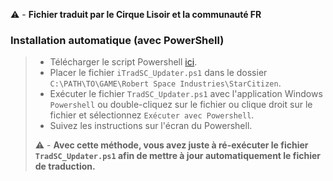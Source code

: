 :warning: - **Fichier traduit par le Cirque Lisoir et la communauté FR**


### Installation automatique (avec PowerShell)
> - Télécharger le script Powershell [ici](https://cdn.discordapp.com/attachments/1105979484638826529/1193344698727805051/install_fr.ps1?ex=65ac5fdb&is=6599eadb&hm=553ed53e188e1fd2b90ec40c2117bcdc58c851e9f291684c441473e186d58718&).
> - Placer le fichier `iTradSC_Updater.ps1` dans le dossier `C:\PATH\TO\GAME\Robert Space Industries\StarCitizen`.
> - Exécuter le fichier `TradSC_Updater.ps1` avec  l'application Windows `Powershell` ou double-cliquez sur le fichier ou clique droit sur le fichier et sélectionnez `Exécuter avec Powershell`.
> - Suivez les instructions sur l'écran du Powershell.
> 
> :warning: - **Avec cette méthode, vous avez juste à ré-exécuter le fichier `TradSC_Updater.ps1` afin de mettre à jour automatiquement le fichier de traduction.**
